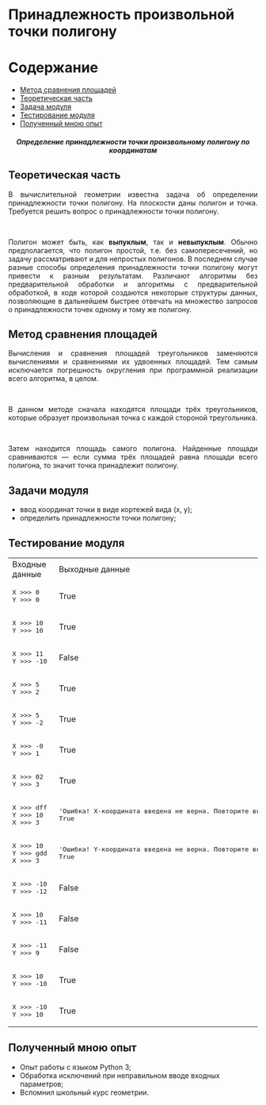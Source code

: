 # Принадлежность произвольной точки полигону
<h1>Содержание</h1>
  <ul>
    <li><a href="#square">Метод сравнения площадей</a></li>
    <li><a href="#theory">Теоретическая часть</a></li>
    <li><a href="#task">Задача модуля</a></li>
    <li><a href="#test">Тестирование модуля</a></li>
    <li><a href="#exp">Полученный мною опыт</a></li>
  </ul>

<h5 align="center">Определение принадлежности точки произвольному полигону по координатам </h5>
<h2 id="theory">Теоретическая часть</h2>

<p align="justify">
  В вычислительной геометрии известна задача об определении принадлежности точки полигону. На плоскости даны полигон и точка. Требуется решить вопрос о принадлежности точки полигону.
</p>
<br>
<p align="justify">
  Полигон может быть, как <b>выпуклым</b>, так и <b>невыпуклым</b>. Обычно предполагается, что полигон простой, т.е. без самопересечений, но задачу рассматривают и для непростых полигонов. В последнем случае разные способы определения принадлежности точки полигону могут привести к разным результатам. Различают алгоритмы без предварительной обработки и алгоритмы с предварительной обработкой, в ходе которой создаются некоторые структуры данных, позволяющие в дальнейшем быстрее отвечать на множество запросов о принадлежности точек одному и тому же полигону.
</p>

<h2 id="square">Метод сравнения площадей</h2>
<p align="justify">
  Вычисления и сравнения площадей треугольников заменяются вычислениями и сравнениями их удвоенных площадей. Тем самым исключается погрешность округления при программной реализации всего алгоритма, в целом.
</p>
<br>
<p align="justify">
  В данном методе сначала находятся площади трёх треугольников, которые образует произвольная точка с каждой стороной треугольника. 
</p>
<br>
<p align="justify">
  Затем находится площадь самого полигона. Найденные площади сравниваются — если сумма трёх площадей равна площади всего полигона, то значит точка принадлежит полигону.
</p>

<h2 id="task">Задачи модуля</h2>
<ul>
  <li>ввод координат точки в виде кортежей вида (x, y);</li>
  <li>определить принадлежности точки полигону;</li>
</ul>
<h2 id="test">Тестирование модуля</h2>
<table>
    <tr>
        <td>Входные данные</td>
        <td>Выходные данные</td>
    </tr>
    <tr>
        <td><pre>X >>> 0 
Y >>> 0</pre></td>
        <td>True</td>
    </tr>
    <tr>
        <td><pre>X >>> 10 
Y >>> 10</pre></td>
        <td>True</td>
    </tr>
    <tr>
        <td><pre>X >>> 11 
Y >>> -10</pre></td>
        <td>False</td>
    </tr>
    <tr>
        <td><pre>X >>> 5 
Y >>> 2</pre></td>
        <td>True</td>
    </tr>
    <tr>
        <td><pre>X >>> 5 
Y >>> -2</pre></td>
        <td>True</td>
    </tr>
    <tr>
        <td><pre>X >>> -0 
Y >>> 1</pre></td>
        <td>True</td>
    </tr>
    <tr>
        <td><pre>X >>> 02 
Y >>> 3</pre></td>
        <td>True</td>
    </tr>
    <tr>
        <td><pre>X >>> dff 
Y >>> 10
X >>> 3</pre></td>
        <td><pre>'Ошибка! X-координата введена не верна. Повторите ввод.'
True</pre>
</td>
    </tr>
    <tr>
        <td><pre>X >>> 10 
Y >>> gdd
X >>> 3</pre></td>
        <td><pre>'Ошибка! Y-координата введена не верна. Повторите ввод.'
True</pre>
</td>
    </tr>
    <tr>
        <td><pre>X >>> -10 
Y >>> -12</pre></td>
        <td>False</td>
    </tr>
    <tr>
        <td><pre>X >>> 10 
Y >>> -11</pre></td>
        <td>False</td>
    </tr>
    <tr>
        <td><pre>X >>> -11 
Y >>> 9</pre></td>
        <td>False</td>
    </tr>
    <tr>
        <td><pre>X >>> 10 
Y >>> -10</pre></td>
        <td>True</td>
    </tr>
    <tr>
        <td><pre>X >>> -10 
Y >>> 10</pre></td>
        <td>True</td>
    </tr>
</table>
<h2 id="exp">Полученный мною опыт</h2>
  <ul>
    <li>Опыт работы с языком Python 3;</li>
    <li>Обработка исключений при неправильном вводе входных параметров;</li>
    <li>Вспомнил школьный курс геометрии.</li>   
  </ul>
  </ul>
